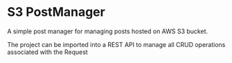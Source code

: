 # S3 PostManager

A simple post manager for managing posts hosted on AWS S3 bucket.

The project can be imported into a REST API to manage all CRUD operations associated with the Request
